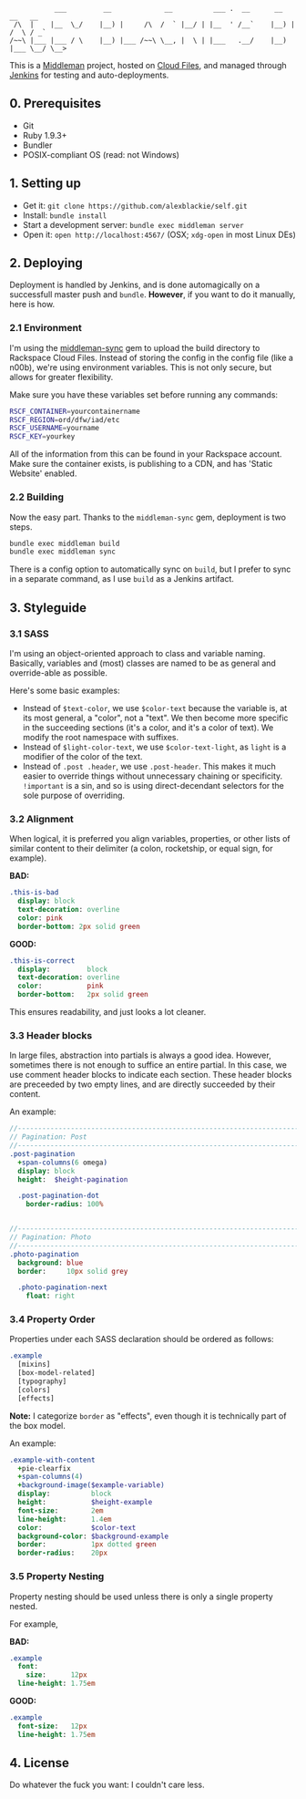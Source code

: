 ```
           ___         __             __          ___ .  __      __        __   __
 /\  |    |__  \_/    |__) |     /\  /  ` |__/ | |__  ' /__`    |__) |    /  \ / _`
/~~\ |___ |___ / \    |__) |___ /~~\ \__, |  \ | |___   .__/    |__) |___ \__/ \__>

```

This is a [Middleman][middleman] project, hosted on [Cloud Files][cloudfiles],
and managed through [Jenkins][jenkins] for testing and auto-deployments.

## 0. Prerequisites

* Git
* Ruby 1.9.3+
* Bundler
* POSIX-compliant OS (read: not Windows)

## 1. Setting up

* Get it: `git clone https://github.com/alexblackie/self.git`
* Install: `bundle install`
* Start a development server: `bundle exec middleman server`
* Open it: `open http://localhost:4567/` (OSX; `xdg-open` in most Linux DEs)

## 2. Deploying

Deployment is handled by Jenkins, and is done automagically on a successfull
master push and `bundle`. **However**, if you want to do it manually, here is
how.

### 2.1 Environment

I'm using the [middleman-sync][mmsync] gem to upload the build directory to
Rackspace Cloud Files. Instead of storing the config in the config file (like a
n00b), we're using environment variables. This is not only secure, but allows
for greater flexibility.

Make sure you have these variables set before running any commands:

```sh
RSCF_CONTAINER=yourcontainername
RSCF_REGION=ord/dfw/iad/etc
RSCF_USERNAME=yourname
RSCF_KEY=yourkey
```

All of the information from this can be found in your Rackspace account. Make
sure the container exists, is publishing to a CDN, and has 'Static Website'
enabled.

### 2.2 Building

Now the easy part. Thanks to the `middleman-sync` gem, deployment is two steps.

```sh
bundle exec middleman build
bundle exec middleman sync
```

There is a config option to automatically sync on `build`, but I prefer to sync
in a separate command, as I use `build` as a Jenkins artifact.

## 3. Styleguide
### 3.1 SASS

I'm using an object-oriented approach to class and variable naming. Basically,
variables and (most) classes are named to be as general and override-able as
possible.

Here's some basic examples:

* Instead of `$text-color`, we use `$color-text` because the variable is, at its
  most general, a "color", not a "text". We then become more specific in the
  succeeding sections (it's a color, and it's a color of text). We modify the
  root namespace with suffixes.
* Instead of `$light-color-text`, we use `$color-text-light`, as `light` is a
  modifier of the color of the text.
* Instead of `.post .header`, we use `.post-header`. This makes it much easier
  to override things without unnecessary chaining or specificity. `!important`
  is a sin, and so is using direct-decendant selectors for the sole purpose of
  overriding.

### 3.2 Alignment

When logical, it is preferred you align variables, properties, or other lists of
similar content to their delimiter (a colon, rocketship, or equal sign, for
example).

**BAD:**
```sass
.this-is-bad
  display: block
  text-decoration: overline
  color: pink
  border-bottom: 2px solid green
```

**GOOD:**
```sass
.this-is-correct
  display:         block
  text-decoration: overline
  color:           pink
  border-bottom:   2px solid green
```

This ensures readability, and just looks a lot cleaner.

### 3.3 Header blocks

In large files, abstraction into partials is always a good idea. However,
sometimes there is not enough to suffice an entire partial. In this case, we use
comment header blocks to indicate each section. These header blocks are
preceeded by two empty lines, and are directly succeeded by their content.

An example:
```sass
//-----------------------------------------------------------------------------
// Pagination: Post
//-----------------------------------------------------------------------------
.post-pagination
  +span-columns(6 omega)
  display: block
  height:  $height-pagination

  .post-pagination-dot
    border-radius: 100%


//-----------------------------------------------------------------------------
// Pagination: Photo
//-----------------------------------------------------------------------------
.photo-pagination
  background: blue
  border:     10px solid grey

  .photo-pagination-next
    float: right
```

### 3.4 Property Order

Properties under each SASS declaration should be ordered as follows:

```sass
.example
  [mixins]
  [box-model-related]
  [typography]
  [colors]
  [effects]
```

**Note:** I categorize `border` as "effects", even though it is technically part
of the box model.

An example:

```sass
.example-with-content
  +pie-clearfix
  +span-columns(4)
  +background-image($example-variable)
  display:          block
  height:           $height-example
  font-size:        2em
  line-height:      1.4em
  color:            $color-text
  background-color: $background-example
  border:           1px dotted green
  border-radius:    20px
```

### 3.5 Property Nesting

Property nesting should be used unless there is only a single property nested.

For example,

**BAD:**
```sass
.example
  font:
    size:      12px
  line-height: 1.75em
```

**GOOD:**
```sass
.example
  font-size:   12px
  line-height: 1.75em
```

## 4. License

Do whatever the fuck you want: I couldn't care less.

[cloudfiles]: https://rackspace.com/cloud/files/
[middleman]:  http://middlemanapp.com/
[mmsync]:     https://github.com/karlfreeman/middleman-sync
[jenkins]:    http://jenkins-ci.org/
